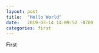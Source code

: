 ```yaml
---
layout: post
title:  "Hello World"
date:   2019-03-14 14:09:52 -0700
categories: first
---
```

First